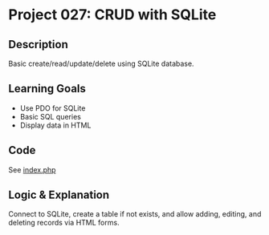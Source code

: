 # Project 027: CRUD with SQLite

## Description
Basic create/read/update/delete using SQLite database.

## Learning Goals
- Use PDO for SQLite
- Basic SQL queries
- Display data in HTML

## Code
See [index.php](index.php)

## Logic & Explanation
Connect to SQLite, create a table if not exists, and allow adding, editing, and deleting records via HTML forms.
